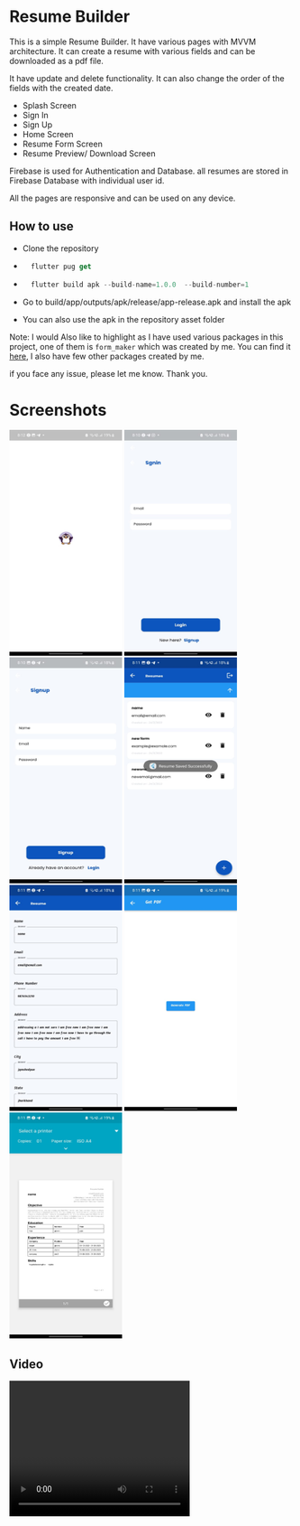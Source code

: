 # Resume Builder

This is a simple Resume Builder. It have various pages with MVVM architecture. It can create a resume with various fields and can be downloaded as a pdf file.

It have update and delete functionality. It can also change the order of the fields with the created date.

- Splash Screen
- Sign In
- Sign Up
- Home Screen
- Resume Form Screen
- Resume Preview/ Download Screen

Firebase is used for Authentication and Database. all resumes are stored in Firebase Database with individual user id.

All the pages are responsive and can be used on any device.

## How to use

- Clone the repository
- ```dart
    flutter pug get
  ```
- ```dart
    flutter build apk --build-name=1.0.0  --build-number=1
  ```
- Go to build/app/outputs/apk/release/app-release.apk and install the apk

- You can also use the apk in the repository asset folder

Note: I would Also like to highlight as I have used various packages in this project, one of them is `form_maker` which was created by me. You can find it [here](https://pub.dev/packages/form_maker), I also have few other packages created by me.

if you face any issue, please let me know.
Thank you.

# Screenshots

<!-- image -->
<img src="./assets/app_pic/img (3).jpg" width="200" height="400" alt="3" />
<!-- image -->
<img src="./assets/app_pic/img (1).jpg" width="200" height="400" alt="1" />
<!-- image -->
<img src="./assets/app_pic/img (2).jpg" width="200" height="400" alt="2" />
<!-- image -->
<img src="./assets/app_pic/img (4).jpg" width="200" height="400" alt="4" />
<!-- image -->
<img src="./assets/app_pic/img (5).jpg" width="200" height="400" alt="5" />
<!-- image -->
<img src="./assets/app_pic/img (6).jpg" width="200" height="400" alt="6" />
<!-- image -->
<img src="./assets/app_pic/img (7).jpg" width="200" height="400" alt="7" />

## Video

<!-- video -->
<video width="320" height="240" controls>
  <source src="./assets/app_pic/video.mp4" type="video/mp4">
